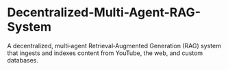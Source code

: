 # Decentralized-Multi-Agent-RAG-System
A decentralized, multi‑agent Retrieval‑Augmented Generation (RAG) system that ingests and indexes content from YouTube, the web, and custom databases.
